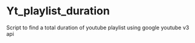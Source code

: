 # Yt_playlist_duration
Script to find a total duration of youtube playlist using google youtube v3 api
